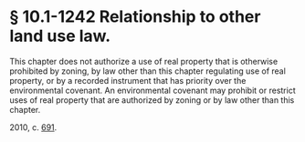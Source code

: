# § 10.1-1242 Relationship to other land use law.

<p>This chapter does not authorize a use of real property that is otherwise prohibited by zoning, by law other than this chapter regulating use of real property, or by a recorded instrument that has priority over the environmental covenant. An environmental covenant may prohibit or restrict uses of real property that are authorized by zoning or by law other than this chapter.</p><p>2010, c. <a href='http://lis.virginia.gov/cgi-bin/legp604.exe?101+ful+CHAP0691'>691</a>.</p>